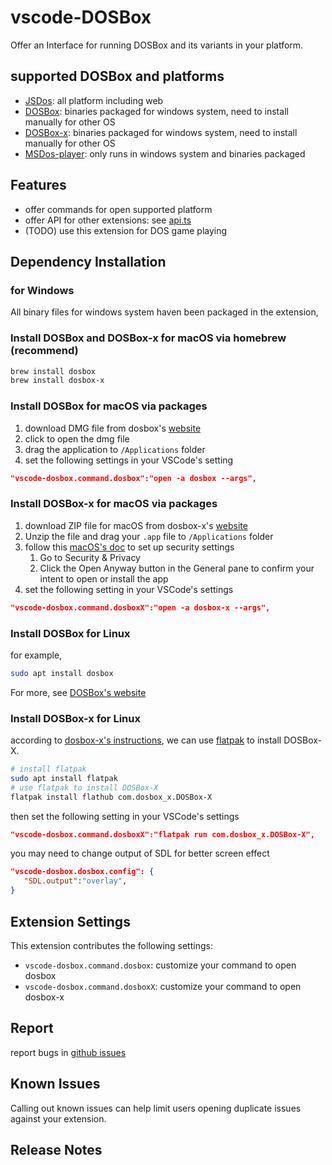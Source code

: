 # vscode-DOSBox

Offer an Interface for running DOSBox and its variants in your platform.

## supported DOSBox and platforms

- [JSDos](https://js-dos.com/): all platform including web
- [DOSBox](https://www.dosbox.com/): binaries packaged for windows system, need to install manually for other OS
- [DOSBox-x](https://dosbox-x.com/): binaries packaged for windows system, need to install manually for other OS
- [MSDos-player](http://takeda-toshiya.my.coocan.jp/msdos/index.html): only runs in windows system and binaries packaged

## Features

- offer commands for open supported platform
- offer API for other extensions: see [api.ts](src/api.ts)
- (TODO) use this extension for DOS game playing

## Dependency Installation

### for Windows

All binary files for windows system haven been packaged in the extension,

### Install DOSBox and DOSBox-x for macOS via homebrew (recommend)

```sh
brew install dosbox
brew install dosbox-x
```

### Install DOSBox for macOS via packages

1. download DMG file from dosbox's [website](https://www.dosbox.com/download.php?main=1)
2. click to open the dmg file
3. drag the application to `/Applications` folder
4. set the following settings in your VSCode's setting

```json
"vscode-dosbox.command.dosbox":"open -a dosbox --args",
```

### Install DOSBox-x for macOS via packages

1. download ZIP file for macOS from dosbox-x's [website](https://dosbox-x.com)
2. Unzip the file and drag your `.app` file to `/Applications` folder
3. follow this [macOS's doc](https://support.apple.com/en-us/HT202491) to set up security settings
   1. Go to Security & Privacy
   2. Click the Open Anyway button in the General pane to confirm your intent to open or install the app
4. set the following setting in your VSCode's settings

```json
"vscode-dosbox.command.dosboxX":"open -a dosbox-x --args",
```

### Install DOSBox for Linux

for example,

```sh
sudo apt install dosbox
```

For more, see [DOSBox's website](https://www.dosbox.com/download.php?main=1)

### Install DOSBox-x for Linux

according to [dosbox-x's instructions](https://github.com/joncampbell123/dosbox-x/blob/master/INSTALL.md#linux-packages-flatpak-and-more),
we can use [flatpak](https://www.flatpak.org/setup/) to install DOSBox-X.

```sh
# install flatpak
sudo apt install flatpak
# use flatpak to install DOSBox-X
flatpak install flathub com.dosbox_x.DOSBox-X
```

then set the following setting in your VSCode's settings

```json
"vscode-dosbox.command.dosboxX":"flatpak run com.dosbox_x.DOSBox-X",
```

you may need to change output of SDL for better screen effect

```json
"vscode-dosbox.dosbox.config": {
   "SDL.output":"overlay",
}
```

## Extension Settings

This extension contributes the following settings:

- `vscode-dosbox.command.dosbox`: customize your command to open dosbox
- `vscode-dosbox.command.dosboxX`: customize your command to open dosbox-x

## Report

report bugs in [github issues](https://github.com/dosasm/vscode-dosbox/issues)

## Known Issues

Calling out known issues can help limit users opening duplicate issues against your extension.

## Release Notes
